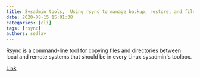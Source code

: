 ```yaml
---
title: Sysadmin tools,  Using rsync to manage backup, restore, and file synchronization 
date: 2020-08-15 15:01:38
categories: [cli]
tags: [rsync]
authors: sedlav
---
```


Rsync is a command-line tool for copying files and directories between local and remote systems that should be in every Linux sysadmin's toolbox.

[Link](https://www.redhat.com/sysadmin/rsync-synchronize-backup-restore)
